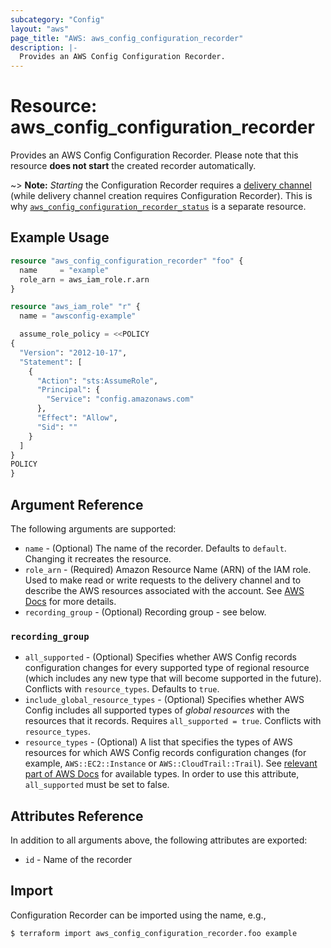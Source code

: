 ```yaml
---
subcategory: "Config"
layout: "aws"
page_title: "AWS: aws_config_configuration_recorder"
description: |-
  Provides an AWS Config Configuration Recorder.
---
```


# Resource: aws_config_configuration_recorder

Provides an AWS Config Configuration Recorder. Please note that this resource **does not start** the created recorder automatically.

~> **Note:** _Starting_ the Configuration Recorder requires a [delivery channel](/docs/providers/aws/r/config_delivery_channel.html) (while delivery channel creation requires Configuration Recorder). This is why [`aws_config_configuration_recorder_status`](/docs/providers/aws/r/config_configuration_recorder_status.html) is a separate resource.

## Example Usage

```terraform
resource "aws_config_configuration_recorder" "foo" {
  name     = "example"
  role_arn = aws_iam_role.r.arn
}

resource "aws_iam_role" "r" {
  name = "awsconfig-example"

  assume_role_policy = <<POLICY
{
  "Version": "2012-10-17",
  "Statement": [
    {
      "Action": "sts:AssumeRole",
      "Principal": {
        "Service": "config.amazonaws.com"
      },
      "Effect": "Allow",
      "Sid": ""
    }
  ]
}
POLICY
}
```

## Argument Reference

The following arguments are supported:

* `name` - (Optional) The name of the recorder. Defaults to `default`. Changing it recreates the resource.
* `role_arn` - (Required) Amazon Resource Name (ARN) of the IAM role. Used to make read or write requests to the delivery channel and to describe the AWS resources associated with the account. See [AWS Docs](https://docs.aws.amazon.com/config/latest/developerguide/iamrole-permissions.html) for more details.
* `recording_group` - (Optional) Recording group - see below.

### `recording_group`

* `all_supported` - (Optional) Specifies whether AWS Config records configuration changes for every supported type of regional resource (which includes any new type that will become supported in the future). Conflicts with `resource_types`. Defaults to `true`.
* `include_global_resource_types` - (Optional) Specifies whether AWS Config includes all supported types of *global resources* with the resources that it records. Requires `all_supported = true`. Conflicts with `resource_types`.
* `resource_types` - (Optional) A list that specifies the types of AWS resources for which AWS Config records configuration changes (for example, `AWS::EC2::Instance` or `AWS::CloudTrail::Trail`). See [relevant part of AWS Docs](https://docs.aws.amazon.com/config/latest/APIReference/API_ResourceIdentifier.html#config-Type-ResourceIdentifier-resourceType) for available types. In order to use this attribute, `all_supported` must be set to false.

## Attributes Reference

In addition to all arguments above, the following attributes are exported:

* `id` - Name of the recorder

## Import

Configuration Recorder can be imported using the name, e.g.,

```
$ terraform import aws_config_configuration_recorder.foo example
```
